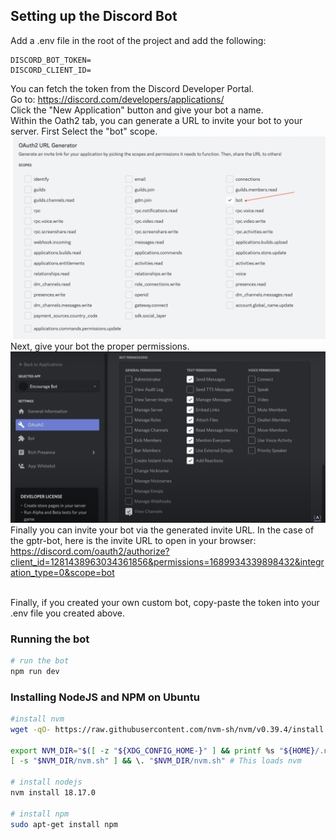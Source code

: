 ## Setting up the Discord Bot

Add a .env file in the root of the project and add the following:

```
DISCORD_BOT_TOKEN=
DISCORD_CLIENT_ID=
```

You can fetch the token from the Discord Developer Portal.
<br>
Go to: https://discord.com/developers/applications/
<br>
Click the "New Application" button and give your bot a name.
<br>
Within the Oath2 tab, you can generate a URL to invite your bot to your server.
First Select the "bot" scope.
<img src="./img/oath2-url-generator.png">
<br>
Next, give your bot the proper permissions.
<br>
<img src="./img/bot-permissions.png">
<br>
Finally you can invite your bot via the generated invite URL. In the case of the gptr-bot, here is the invite URL to open in your browser:
<br>
https://discord.com/oauth2/authorize?client_id=1281438963034361856&permissions=1689934339898432&integration_type=0&scope=bot

<br>
Finally, if you created your own custom bot, copy-paste the token into your .env file you created above.


### Running the bot

```bash
# run the bot
npm run dev
```

### Installing NodeJS and NPM on Ubuntu

```bash
#install nvm
wget -qO- https://raw.githubusercontent.com/nvm-sh/nvm/v0.39.4/install.sh | bash

export NVM_DIR="$([ -z "${XDG_CONFIG_HOME-}" ] && printf %s "${HOME}/.nvm" || printf %s "${XDG_CONFIG_HOME}/nvm")"
[ -s "$NVM_DIR/nvm.sh" ] && \. "$NVM_DIR/nvm.sh" # This loads nvm

# install nodejs
nvm install 18.17.0

# install npm
sudo apt-get install npm
```